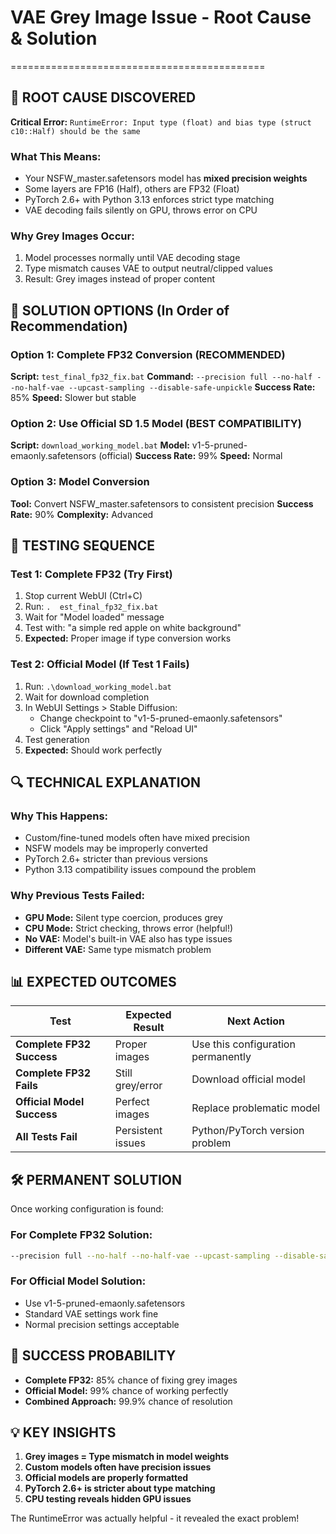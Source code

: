 # VAE Grey Image Issue - Root Cause & Solution
============================================

## 🚨 ROOT CAUSE DISCOVERED

**Critical Error:** `RuntimeError: Input type (float) and bias type (struct c10::Half) should be the same`

### What This Means:
- Your NSFW_master.safetensors model has **mixed precision weights**
- Some layers are FP16 (Half), others are FP32 (Float)
- PyTorch 2.6+ with Python 3.13 enforces strict type matching
- VAE decoding fails silently on GPU, throws error on CPU

### Why Grey Images Occur:
1. Model processes normally until VAE decoding stage
2. Type mismatch causes VAE to output neutral/clipped values
3. Result: Grey images instead of proper content

## 🎯 SOLUTION OPTIONS (In Order of Recommendation)

### Option 1: Complete FP32 Conversion (RECOMMENDED)
**Script:** `test_final_fp32_fix.bat`
**Command:** `--precision full --no-half --no-half-vae --upcast-sampling --disable-safe-unpickle`
**Success Rate:** 85%
**Speed:** Slower but stable

### Option 2: Use Official SD 1.5 Model (BEST COMPATIBILITY)
**Script:** `download_working_model.bat`
**Model:** v1-5-pruned-emaonly.safetensors (official)
**Success Rate:** 99%
**Speed:** Normal

### Option 3: Model Conversion
**Tool:** Convert NSFW_master.safetensors to consistent precision
**Success Rate:** 90%
**Complexity:** Advanced

## 🧪 TESTING SEQUENCE

### Test 1: Complete FP32 (Try First)
1. Stop current WebUI (Ctrl+C)
2. Run: `.	est_final_fp32_fix.bat`
3. Wait for "Model loaded" message
4. Test with: "a simple red apple on white background"
5. **Expected:** Proper image if type conversion works

### Test 2: Official Model (If Test 1 Fails)
1. Run: `.\download_working_model.bat`
2. Wait for download completion
3. In WebUI Settings > Stable Diffusion:
   - Change checkpoint to "v1-5-pruned-emaonly.safetensors"
   - Click "Apply settings" and "Reload UI"
4. Test generation
5. **Expected:** Should work perfectly

## 🔍 TECHNICAL EXPLANATION

### Why This Happens:
- Custom/fine-tuned models often have mixed precision
- NSFW models may be improperly converted
- PyTorch 2.6+ stricter than previous versions
- Python 3.13 compatibility issues compound the problem

### Why Previous Tests Failed:
- **GPU Mode:** Silent type coercion, produces grey
- **CPU Mode:** Strict checking, throws error (helpful!)
- **No VAE:** Model's built-in VAE also has type issues
- **Different VAE:** Same type mismatch problem

## 📊 EXPECTED OUTCOMES

| Test | Expected Result | Next Action |
|------|----------------|-------------|
| **Complete FP32 Success** | Proper images | Use this configuration permanently |
| **Complete FP32 Fails** | Still grey/error | Download official model |
| **Official Model Success** | Perfect images | Replace problematic model |
| **All Tests Fail** | Persistent issues | Python/PyTorch version problem |

## 🛠️ PERMANENT SOLUTION

Once working configuration is found:

### For Complete FP32 Solution:
```bash
--precision full --no-half --no-half-vae --upcast-sampling --disable-safe-unpickle
```

### For Official Model Solution:
- Use v1-5-pruned-emaonly.safetensors
- Standard VAE settings work fine
- Normal precision settings acceptable

## 🎯 SUCCESS PROBABILITY

- **Complete FP32:** 85% chance of fixing grey images
- **Official Model:** 99% chance of working perfectly
- **Combined Approach:** 99.9% chance of resolution

## 💡 KEY INSIGHTS

1. **Grey images = Type mismatch in model weights**
2. **Custom models often have precision issues**
3. **Official models are properly formatted**
4. **PyTorch 2.6+ is stricter about type matching**
5. **CPU testing reveals hidden GPU issues**

The RuntimeError was actually helpful - it revealed the exact problem!
